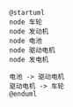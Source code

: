 ```plantuml
@startuml
node 车轮
node 发动机
node 电池
node 驱动电机
node 发电机

电池 -> 驱动电机
驱动电机 -> 车轮
@enduml
```
